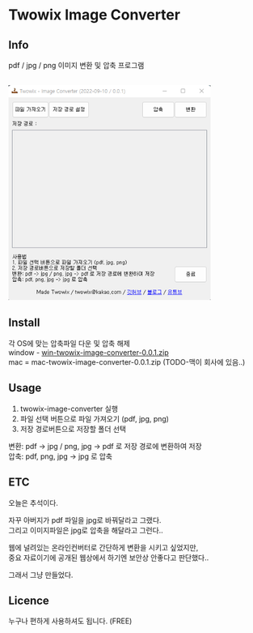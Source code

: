 # Twowix Image Converter

## Info
pdf / jpg / png 이미지 변환 및 압축 프로그램  
<img src="preview.png" width="400px" style="margin-top:30px" alt="twowix image converter"></img>

## Install
각 OS에 맞는 압축파일 다운 및 압축 해제  
window - [win-twowix-image-converter-0.0.1.zip](https://github.com/twowix/img-converter/raw/main/win-twowix-image-converter-0.0.1.zip)  
mac = mac-twowix-image-converter-0.0.1.zip (TODO-맥이 회사에 있음..)

## Usage
1. twowix-image-converter 실행
2. 파일 선택 버튼으로 파일 가져오기 (pdf, jpg, png)
3. 저장 경로버튼으로 저장할 폴더 선택  

변환: pdf -> jpg / png, jpg -> pdf 로 저장 경로에 변환하여 저장  
압축: pdf, png, jpg -> jpg 로 압축

## ETC
오늘은 추석이다.  

자꾸 아버지가 pdf 파일을 jpg로 바꿔달라고 그랬다.  
그리고 이미지파일은 jpg로 압축을 해달라고 그런다..

웹에 널려있는 온라인컨버터로 간단하게 변환을 시키고 싶었지만,  
중요 자료이기에 공개된 웹상에서 하기엔 보안상 안좋다고 판단했다..

그래서 그냥 만들었다.

## Licence
누구나 편하게 사용하셔도 됩니다. (FREE)
